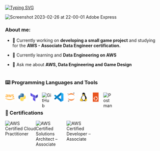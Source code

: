 <p align="left">
  <a href="https://git.io/typing-svg">
    <img src="https://readme-typing-svg.demolab.com?font=Consolas&pause=1000&color=658D6D&width=500&height=45&lines=Data+Engineer+and+Game+Dev+from+Brazil" alt="Typing SVG" /></a>
</p>

![Screenshot 2023-02-26 at 22-00-01 Adobe Express](https://user-images.githubusercontent.com/68828872/221449277-4b57c469-d1fc-4376-9a8d-5410ae14bcd4.png)

<h3 align="left">About me:</h3>

- 🔭 Currently working on **developing a small game project** and studying for the **AWS - Associate Data Engineer certification.** 

- 🌱 Currently learning and **Data Engineering on AWS**

- 💬 Ask me about **AWS, Data Engineering and Game Design**
  <br>
  
#


### ⌨️ Programming Languages and Tools

<a href="https://aws.amazon.com/"><img align="left" alt="AWS" width="30px" style="padding-right:10px;" src="https://raw.githubusercontent.com/devicons/devicon/6910f0503efdd315c8f9b858234310c06e04d9c0/icons/amazonwebservices/amazonwebservices-plain-wordmark.svg"/></a>
<a href="https://www.python.org/"><img align="left" alt="Python" width="30px" style="padding-right:10px;" src="https://raw.githubusercontent.com/devicons/devicon/master/icons/python/python-original.svg"/></a>
<a href="https://www.terraform.io/"><img align="left" alt="Terraform" width="30px" style="padding-right:10px;" src="https://raw.githubusercontent.com/devicons/devicon/master/icons/terraform/terraform-original.svg"/></a>
<a href="https://github.com/"><img align="left" alt="GitHub" width="30px" style="padding-right:10px;" src="https://user-images.githubusercontent.com/3369400/139447912-e0f43f33-6d9f-45f8-be46-2df5bbc91289.png"/></a>
<a href="https://code.visualstudio.com/"><img align="left" alt="VSCode" width="30px" style="padding-right:10px;" src="https://raw.githubusercontent.com/devicons/devicon/master/icons/vscode/vscode-original.svg"/></a>
<a href="https://jupyter.org/"><img align="left" alt="Jupyter" width="30px" style="padding-right:10px;" src="https://raw.githubusercontent.com/devicons/devicon/master/icons/jupyter/jupyter-original.svg"/></a>
<a href="https://www.linux.org/"><img align="left" alt="Linux" width="30px" style="padding-right:10px;" src="https://raw.githubusercontent.com/devicons/devicon/master/icons/linux/linux-original.svg"/></a>
<a href="https://ubuntu.com/"><img align="left" alt="Ubuntu" width="30px" style="padding-right:10px;" src="https://raw.githubusercontent.com/devicons/devicon/6910f0503efdd315c8f9b858234310c06e04d9c0/icons/ubuntu/ubuntu-original.svg"/></a>
<a href="https://postman.com/"><img align="left" alt="Postman" width="30px" style="padding-right:10px;" src="https://github.com/LucLeoSiq/LucLeoSiq/assets/68828872/a97a6f31-9fff-495d-a476-531c6af1b94c"/></a>

  <br>

#

### 📜 Certifications

<a href="https://www.credly.com/earner/earned/badge/50509b4c-fb3a-497d-bec3-ade60b4d3c71"><img src="https://images.credly.com/size/680x680/images/00634f82-b07f-4bbd-a6bb-53de397fc3a6/image.png" alt="AWS Certified Cloud Practitioner" align="left" width="100px">

<a href="https://www.credly.com/earner/earned/badge/ffda0b1d-a273-47a1-985b-3ebede89995e"><img src="https://images.credly.com/size/680x680/images/0e284c3f-5164-4b21-8660-0d84737941bc/image.png" alt="AWS Certified Solutions Architect – Associate
" align="left" width="100px">

<a href="https://www.credly.com/earner/earned/badge/996f3620-72fa-40fd-a147-e481f1314da3"><img src="https://images.credly.com/size/680x680/images/b9feab85-1a43-4f6c-99a5-631b88d5461b/image.png" alt="AWS Certified Developer – Associate" align="left" width="100px">
